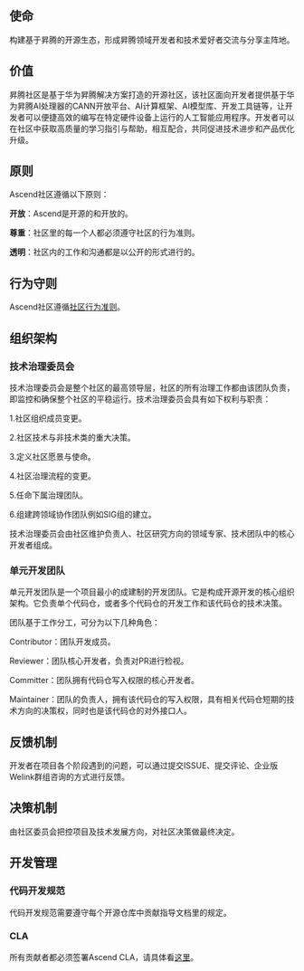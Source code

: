 ## 使命

构建基于昇腾的开源生态，形成昇腾领域开发者和技术爱好者交流与分享主阵地。

## 价值

昇腾社区是基于华为昇腾解决方案打造的开源社区，该社区面向开发者提供基于华为昇腾AI处理器的CANN开放平台、AI计算框架、AI模型库、开发工具链等，让开发者可以便捷高效的编写在特定硬件设备上运行的人工智能应用程序。开发者可以在社区中获取高质量的学习指引与帮助，相互配合，共同促进技术进步和产品优化升级。

## 原则

Ascend社区遵循以下原则：

**开放**：Ascend是开源的和开放的。

**尊重**：社区里的每一个人都必须遵守社区的行为准则。

**透明**：社区内的工作和沟通都是以公开的形式进行的。

## 行为守则

Ascend社区遵循[社区行为准则](code-of-conduct_zh_cn.md)。

## 组织架构

### 技术治理委员会

技术治理委员会是整个社区的最高领导层，社区的所有治理工作都由该团队负责，即监控和确保整个社区的平稳运行。技术治理委员会具有如下权利与职责：

1.社区组织成员变更。

2.社区技术与非技术类的重大决策。

3.定义社区愿景与使命。

4.社区治理流程的变更。

5.任命下属治理团队。

6.组建跨领域协作团队例如SIG组的建立。

技术治理委员会由社区维护负责人、社区研究方向的领域专家、技术团队中的核心开发者组成。

### 单元开发团队

单元开发团队是一个项目最小的成建制的开发团队。它是构成开源开发的核心组织架构。它负责单个代码仓，或者多个代码仓的开发工作和该代码仓的技术决策。

团队基于工作分工，可分为以下几种角色：

Contributor：团队开发成员。

Reviewer：团队核心开发者，负责对PR进行检视。

Committer：团队拥有代码仓写入权限的核心开发者。

Maintainer：团队的负责人，拥有该代码仓的写入权限，具有相关代码仓短期的技术方向的决策权，同时也是该代码仓的对外接口人。


## 反馈机制

开发者在项目各个阶段遇到的问题，可以通过提交ISSUE、提交评论、企业版Welink群组咨询的方式进行反馈。

## 决策机制

由社区委员会把控项目及技术发展方向，对社区决策做最终决定。

## 开发管理

### 代码开发规范

代码开发规范需要遵守每个开源仓库中贡献指导文档里的规定。

### CLA

所有贡献者都必须签署Ascend CLA，请具体看[这里](https://clasign.osinfra.cn/sign/Z2l0ZWUlMkZhc2NlbmQ=)。
